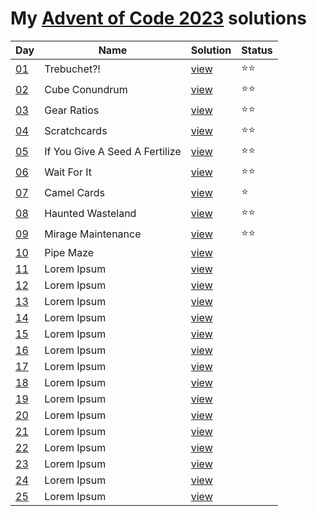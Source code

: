 # My [Advent of Code 2023](https://adventofcode.com/2023) solutions

| Day                                        | Name                           | Solution            | Status |
|--------------------------------------------|--------------------------------|---------------------|--------|
| [01](https://adventofcode.com/2023/day/1)  | Trebuchet?!                    | [view](/2023/01.rb) | ⭐⭐     |
| [02](https://adventofcode.com/2023/day/2)  | Cube Conundrum                 | [view](/2023/02.rb) | ⭐⭐     |                                                                                 
| [03](https://adventofcode.com/2023/day/3)  | Gear Ratios                    | [view](/2023/03.rb) | ⭐⭐     |                                                                                 
| [04](https://adventofcode.com/2023/day/4)  | Scratchcards                   | [view](/2023/04.rb) | ⭐⭐     |                                                                                 
| [05](https://adventofcode.com/2023/day/5)  | If You Give A Seed A Fertilize | [view](/2023/05.rb) | ⭐⭐     |                                                                                 
| [06](https://adventofcode.com/2023/day/6)  | Wait For It                    | [view](/2023/06.rb) | ⭐⭐     |                                                                                 
| [07](https://adventofcode.com/2023/day/7)  | Camel Cards                    | [view](/2023/07.rb) | ⭐      |                                                                                 
| [08](https://adventofcode.com/2023/day/8)  | Haunted Wasteland              | [view](/2023/08.rb) | ⭐⭐     |                                                                                 
| [09](https://adventofcode.com/2023/day/9)  | Mirage Maintenance             | [view](/2023/09.rb) | ⭐⭐     |                                                                                 
| [10](https://adventofcode.com/2023/day/10) | Pipe Maze                      | [view](/2023/10.rb) |        |                                                                                
| [11](https://adventofcode.com/2023/day/11) | Lorem Ipsum                    | [view](/2023/11.rb) |        |                                                                                
| [12](https://adventofcode.com/2023/day/12) | Lorem Ipsum                    | [view](/2023/12.rb) |        |                                                                                
| [13](https://adventofcode.com/2023/day/13) | Lorem Ipsum                    | [view](/2023/13.rb) |        |                                                                                
| [14](https://adventofcode.com/2023/day/14) | Lorem Ipsum                    | [view](/2023/14.rb) |        |                                                                                
| [15](https://adventofcode.com/2023/day/15) | Lorem Ipsum                    | [view](/2023/15.rb) |        |
| [16](https://adventofcode.com/2023/day/16) | Lorem Ipsum                    | [view](/2023/16.rb) |        |
| [17](https://adventofcode.com/2023/day/17) | Lorem Ipsum                    | [view](/2023/17.rb) |        |
| [18](https://adventofcode.com/2023/day/18) | Lorem Ipsum                    | [view](/2023/18.rb) |        |
| [19](https://adventofcode.com/2023/day/19) | Lorem Ipsum                    | [view](/2023/19.rb) |        |
| [20](https://adventofcode.com/2023/day/20) | Lorem Ipsum                    | [view](/2023/20.rb) |        |
| [21](https://adventofcode.com/2023/day/21) | Lorem Ipsum                    | [view](/2023/21.rb) |        |
| [22](https://adventofcode.com/2023/day/22) | Lorem Ipsum                    | [view](/2023/22.rb) |        |
| [23](https://adventofcode.com/2023/day/23) | Lorem Ipsum                    | [view](/2023/23.rb) |        |
| [24](https://adventofcode.com/2023/day/24) | Lorem Ipsum                    | [view](/2023/24.rb) |        |
| [25](https://adventofcode.com/2023/day/25) | Lorem Ipsum                    | [view](/2023/25.rb) |        |